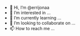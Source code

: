 - 👋 Hi, I’m @errijonaa
- 👀 I’m interested in ...
- 🌱 I’m currently learning ...
- 💞️ I’m looking to collaborate on ...
- 📫 How to reach me ...

<!---
errijonaa/errijonaa is a ✨ special ✨ repository because its `README.md` (this file) appears on your GitHub profile.
You can click the Preview link to take a look at your changes.
--->
